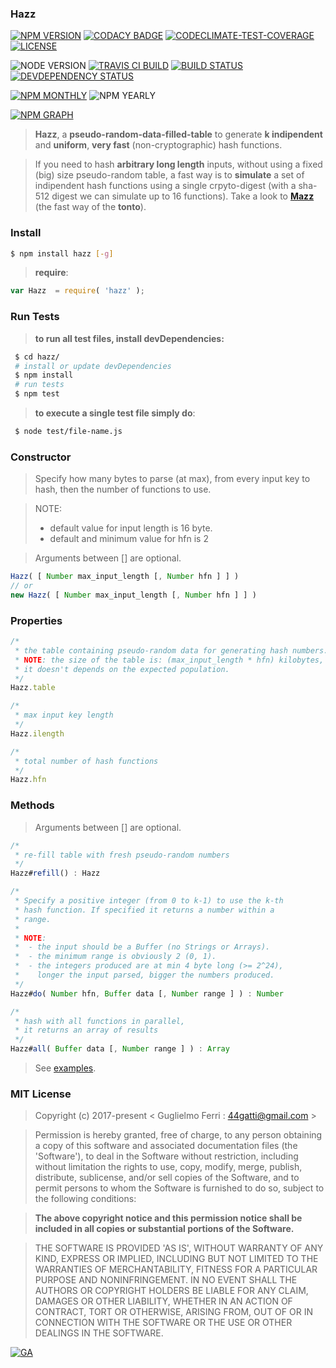 ### Hazz

[![NPM VERSION](http://img.shields.io/npm/v/hazz.svg?style=flat)](https://www.npmjs.org/package/hazz)
[![CODACY BADGE](https://img.shields.io/codacy/b18ed7d95b0a4707a0ff7b88b30d3def.svg?style=flat)](https://www.codacy.com/public/44gatti/hazz)
[![CODECLIMATE-TEST-COVERAGE](https://img.shields.io/codeclimate/coverage/github/rootslab/hazz.svg?style=flat)](https://codeclimate.com/github/rootslab/hazz)
[![LICENSE](http://img.shields.io/badge/license-MIT-blue.svg?style=flat)](https://github.com/rootslab/hazz#mit-license)

![NODE VERSION](https://img.shields.io/node/v/hazz.svg)
[![TRAVIS CI BUILD](http://img.shields.io/travis/rootslab/hazz.svg?style=flat)](http://travis-ci.org/rootslab/hazz)
[![BUILD STATUS](http://img.shields.io/david/rootslab/hazz.svg?style=flat)](https://david-dm.org/rootslab/hazz)
[![DEVDEPENDENCY STATUS](http://img.shields.io/david/dev/rootslab/hazz.svg?style=flat)](https://david-dm.org/rootslab/hazz#info=devDependencies)

[![NPM MONTHLY](http://img.shields.io/npm/dm/hazz.svg?style=flat)](http://npm-stat.com/charts.html?package=hazz)
![NPM YEARLY](https://img.shields.io/npm/dy/hazz.svg)

[![NPM GRAPH](https://nodei.co/npm/hazz.png?downloads=true&downloadRank=true&stars=true)](https://nodei.co/npm/hazz/)

> __Hazz__, a __pseudo-random-data-filled-table__ to generate __k indipendent__ and __uniform__, __very fast__ (non-cryptographic) hash functions.

> If you need to hash __arbitrary long length__ inputs, without using a fixed (big) size pseudo-random table, a fast way is to __simulate__ a set of indipendent hash functions using a single crpyto-digest (with a sha-512 digest we can simulate up to 16 functions). Take a look to __[Mazz](https://github.com/rootslab/mazz)__ (the fast way of the __tonto__).

### Install

```bash
$ npm install hazz [-g]
```

> __require__:

```javascript
var Hazz  = require( 'hazz' );
```
### Run Tests

> __to run all test files, install devDependencies:__

```bash
 $ cd hazz/
 # install or update devDependencies
 $ npm install 
 # run tests
 $ npm test
```

> __to execute a single test file simply do__:

```bash
 $ node test/file-name.js
```

### Constructor

> Specify how many bytes to parse (at max), from every
> input key to hash, then the number of functions to use.

> NOTE: 
>  - default value for input length is 16 byte.
>  - default and minimum value for hfn is 2

> Arguments between [] are optional.

```javascript
Hazz( [ Number max_input_length [, Number hfn ] ] )
// or
new Hazz( [ Number max_input_length [, Number hfn ] ] )
```

###  Properties


```javascript
/*
 * the table containing pseudo-random data for generating hash numbers.
 * NOTE: the size of the table is: (max_input_length * hfn) kilobytes,
 * it doesn't depends on the expected population.
 */
Hazz.table

/*
 * max input key length  
 */
Hazz.ilength

/*
 * total number of hash functions  
 */
Hazz.hfn
```

### Methods

> Arguments between [] are optional.

```javascript
/*
 * re-fill table with fresh pseudo-random numbers
 */
Hazz#refill() : Hazz

/*
 * Specify a positive integer (from 0 to k-1) to use the k-th
 * hash function. If specified it returns a number within a
 * range.
 * 
 * NOTE: 
 *  - the input should be a Buffer (no Strings or Arrays).
 *  - the minimum range is obviously 2 (0, 1).
 *  - the integers produced are at min 4 byte long (>= 2^24),
 *    longer the input parsed, bigger the numbers produced.
 */
Hazz#do( Number hfn, Buffer data [, Number range ] ) : Number

/*
 * hash with all functions in parallel,
 * it returns an array of results
 */
Hazz#all( Buffer data [, Number range ] ) : Array


```

> See [examples](example/).

### MIT License

> Copyright (c) 2017-present &lt; Guglielmo Ferri : 44gatti@gmail.com &gt;

> Permission is hereby granted, free of charge, to any person obtaining
> a copy of this software and associated documentation files (the
> 'Software'), to deal in the Software without restriction, including
> without limitation the rights to use, copy, modify, merge, publish,
> distribute, sublicense, and/or sell copies of the Software, and to
> permit persons to whom the Software is furnished to do so, subject to
> the following conditions:

> __The above copyright notice and this permission notice shall be
> included in all copies or substantial portions of the Software.__

> THE SOFTWARE IS PROVIDED 'AS IS', WITHOUT WARRANTY OF ANY KIND,
> EXPRESS OR IMPLIED, INCLUDING BUT NOT LIMITED TO THE WARRANTIES OF
> MERCHANTABILITY, FITNESS FOR A PARTICULAR PURPOSE AND NONINFRINGEMENT.
> IN NO EVENT SHALL THE AUTHORS OR COPYRIGHT HOLDERS BE LIABLE FOR ANY
> CLAIM, DAMAGES OR OTHER LIABILITY, WHETHER IN AN ACTION OF CONTRACT,
> TORT OR OTHERWISE, ARISING FROM, OUT OF OR IN CONNECTION WITH THE
> SOFTWARE OR THE USE OR OTHER DEALINGS IN THE SOFTWARE.

[![GA](https://ga-beacon.appspot.com/UA-53998692-1/hazz/Readme?pixel)](https://github.com/igrigorik/ga-beacon)